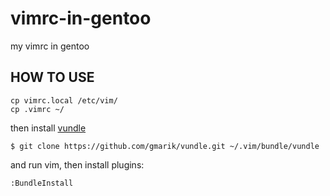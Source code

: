 vimrc-in-gentoo
===============

my vimrc in gentoo

HOW TO USE
----------

    cp vimrc.local /etc/vim/
    cp .vimrc ~/

then install [vundle](https://github.com/gmarik/vundle)

    $ git clone https://github.com/gmarik/vundle.git ~/.vim/bundle/vundle

and run vim, then install plugins:

    :BundleInstall

